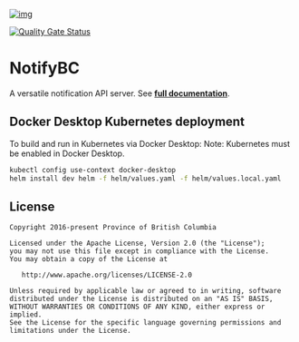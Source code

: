 [![img](https://img.shields.io/badge/Lifecycle-Maturing-007EC6)](https://github.com/bcgov/repomountie/blob/master/doc/lifecycle-badges.md)

[![Quality Gate Status](https://sonarcloud.io/api/project_badges/measure?project=bcgov_des-notifybc&metric=alert_status)](https://sonarcloud.io/summary/new_code?id=bcgov_des-notifybc)

# NotifyBC

A versatile notification API server. See **[full documentation](https://bcgov.github.io/NotifyBC/)**.

## Docker Desktop Kubernetes deployment
To build and run in Kubernetes via Docker Desktop:
Note: Kubernetes must be enabled in Docker Desktop.
```sh
kubectl config use-context docker-desktop
helm install dev helm -f helm/values.yaml -f helm/values.local.yaml
```

## License

    Copyright 2016-present Province of British Columbia

    Licensed under the Apache License, Version 2.0 (the "License");
    you may not use this file except in compliance with the License.
    You may obtain a copy of the License at

       http://www.apache.org/licenses/LICENSE-2.0

    Unless required by applicable law or agreed to in writing, software
    distributed under the License is distributed on an "AS IS" BASIS,
    WITHOUT WARRANTIES OR CONDITIONS OF ANY KIND, either express or implied.
    See the License for the specific language governing permissions and
    limitations under the License.

